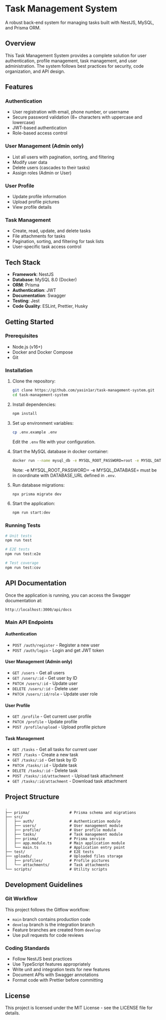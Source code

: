 # Task Management System

A robust back-end system for managing tasks built with NestJS, MySQL, and Prisma ORM.

## Overview

This Task Management System provides a complete solution for user authentication, profile management, task management, and user administration. The system follows best practices for security, code organization, and API design.

## Features

### Authentication

- User registration with email, phone number, or username
- Secure password validation (8+ characters with uppercase and lowercase)
- JWT-based authentication
- Role-based access control

### User Management (Admin only)

- List all users with pagination, sorting, and filtering
- Modify user data
- Delete users (cascades to their tasks)
- Assign roles (Admin or User)

### User Profile

- Update profile information
- Upload profile pictures
- View profile details

### Task Management

- Create, read, update, and delete tasks
- File attachments for tasks
- Pagination, sorting, and filtering for task lists
- User-specific task access control

## Tech Stack

- **Framework**: NestJS
- **Database**: MySQL 8.0 (Docker)
- **ORM**: Prisma
- **Authentication**: JWT
- **Documentation**: Swagger
- **Testing**: Jest
- **Code Quality**: ESLint, Prettier, Husky

## Getting Started

### Prerequisites

- Node.js (v16+)
- Docker and Docker Compose
- Git

### Installation

1. Clone the repository:

   ```bash
   git clone https://github.com/yasin1ar/task-management-system.git
   cd task-management-system
   ```

2. Install dependencies:

   ```bash
   npm install
   ```

3. Set up environment variables:

   ```bash
   cp .env.example .env
   ```

   Edit the `.env` file with your configuration.

4. Start the MySQL database in docker container:

   ```bash
   docker run --name mysql_db -e MYSQL_ROOT_PASSWORD=root -e MYSQL_DATABASE=task_db -p 3306:3306 -d mysql:8.0

   ```
   Note: -e MYSQL_ROOT_PASSWORD= -e MYSQL_DATABASE= must be in coordinate with DATABASE_URL defined in `.env`.
5. Run database migrations:

   ```bash
   npx prisma migrate dev
   ```

6. Start the application:

   ```bash
   npm run start:dev
   ```

### Running Tests

```bash
# Unit tests
npm run test

# E2E tests
npm run test:e2e

# Test coverage
npm run test:cov
```

## API Documentation

Once the application is running, you can access the Swagger documentation at:

```
http://localhost:3000/api/docs
```

### Main API Endpoints

#### Authentication

- `POST /auth/register` - Register a new user
- `POST /auth/login` - Login and get JWT token

#### User Management (Admin only)

- `GET /users` - Get all users
- `GET /users/:id` - Get user by ID
- `PATCH /users/:id` - Update user
- `DELETE /users/:id` - Delete user
- `PATCH /users/:id/role` - Update user role

#### User Profile

- `GET /profile` - Get current user profile
- `PATCH /profile` - Update profile
- `POST /profile/upload` - Upload profile picture

#### Task Management

- `GET /tasks` - Get all tasks for current user
- `POST /tasks` - Create a new task
- `GET /tasks/:id` - Get task by ID
- `PATCH /tasks/:id` - Update task
- `DELETE /tasks/:id` - Delete task
- `POST /tasks/:id/attachment` - Upload task attachment
- `GET /tasks/:id/attachment` - Download task attachment

## Project Structure

```
.
├── prisma/                  # Prisma schema and migrations
├── src/
│   ├── auth/                # Authentication module
│   ├── users/               # User management module
│   ├── profile/             # User profile module
│   ├── tasks/               # Task management module
│   ├── prisma/              # Prisma service
│   ├── app.module.ts        # Main application module
│   └── main.ts              # Application entry point
├── test/                    # E2E tests
├── uploads/                 # Uploaded files storage
│   ├── profiles/            # Profile pictures
│   └── attachments/         # Task attachments
└── scripts/                 # Utility scripts
```

## Development Guidelines

### Git Workflow

This project follows the Gitflow workflow:

- `main` branch contains production code
- `develop` branch is the integration branch
- Feature branches are created from `develop`
- Use pull requests for code reviews

### Coding Standards

- Follow NestJS best practices
- Use TypeScript features appropriately
- Write unit and integration tests for new features
- Document APIs with Swagger annotations
- Format code with Prettier before committing

## License

This project is licensed under the MIT License - see the LICENSE file for details.
